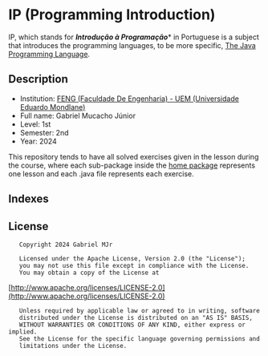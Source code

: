 # IP (Programming Introduction)
IP, which stands for ***Introdução à Programação**** in Portuguese is a subject that introduces the programming languages, to be more specific, [The Java Programming Language](https://en.wikipedia.org/wiki/Java_(programming_language)).

## Description
- Institution: [FENG (Faculdade De Engenharia)  - UEM (Universidade Eduardo Mondlane)](https://uem.mz/index.php/faculdade-de-engenharia/)
- Full name: Gabriel Mucacho Júnior
- Level: 1st
- Semester: 2nd
- Year: 2024

This repository tends to have all solved exercises given in the lesson during the course, where each sub-package inside the [home package](https://github.com/gabrielmjr/IP/tree/master/src/main/java/com/mjr/code/ip) represents one lesson and each .java file represents each exercise.

## Indexes

## License
       Copyright 2024 Gabriel MJr

       Licensed under the Apache License, Version 2.0 (the "License");
       you may not use this file except in compliance with the License.
       You may obtain a copy of the License at

[http://www.apache.org/licenses/LICENSE-2.0](http://www.apache.org/licenses/LICENSE-2.0)

       Unless required by applicable law or agreed to in writing, software
       distributed under the License is distributed on an "AS IS" BASIS,
       WITHOUT WARRANTIES OR CONDITIONS OF ANY KIND, either express or implied.
       See the License for the specific language governing permissions and
       limitations under the License.
